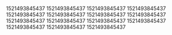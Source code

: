 1521493845437
1521493845437
1521493845437
1521493845437
1521493845437
1521493845437
1521493845437
1521493845437
1521493845437
1521493845437
1521493845437
1521493845437
1521493845437
1521493845437
1521493845437